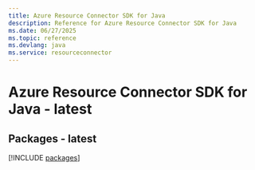 ```yaml
---
title: Azure Resource Connector SDK for Java
description: Reference for Azure Resource Connector SDK for Java
ms.date: 06/27/2025
ms.topic: reference
ms.devlang: java
ms.service: resourceconnector
---
```

# Azure Resource Connector SDK for Java - latest
## Packages - latest
[!INCLUDE [packages](resource-connector-index.md)]